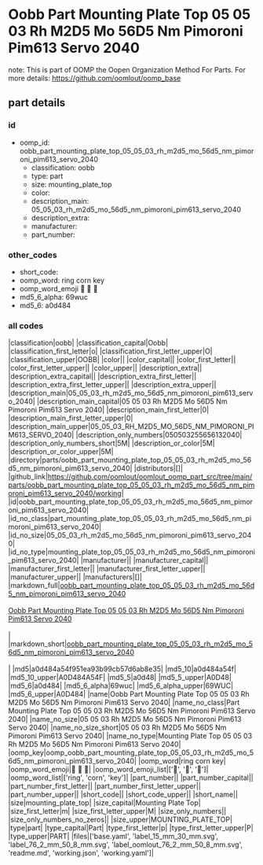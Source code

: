 # Oobb Part Mounting Plate Top 05 05 03 Rh M2D5 Mo 56D5 Nm Pimoroni Pim613 Servo 2040  

note: This is part of OOMP the Oopen Organization Method For Parts. For more details: https://github.com/oomlout/oomp_base

##  part details





### id
* oomp_id: oobb_part_mounting_plate_top_05_05_03_rh_m2d5_mo_56d5_nm_pimoroni_pim613_servo_2040
  * classification: oobb
  * type: part
  * size: mounting_plate_top
  * color: 
  * description_main: 05_05_03_rh_m2d5_mo_56d5_nm_pimoroni_pim613_servo_2040
  * description_extra: 
  * manufacturer: 
  * part_number: 

### other_codes
* short_code: 
* oomp_word: ring corn key
* oomp_word_emoji :ring: :corn: :key:
* md5_6_alpha: 69wuc
* md5_6: a0d484

### all codes 
|classification|oobb|
|classification_capital|Oobb|
|classification_first_letter|o|
|classification_first_letter_upper|O|
|classification_upper|OOBB|
|color||
|color_capital||
|color_first_letter||
|color_first_letter_upper||
|color_upper||
|description_extra||
|description_extra_capital||
|description_extra_first_letter||
|description_extra_first_letter_upper||
|description_extra_upper||
|description_main|05_05_03_rh_m2d5_mo_56d5_nm_pimoroni_pim613_servo_2040|
|description_main_capital|05 05 03 Rh M2D5 Mo 56D5 Nm Pimoroni Pim613 Servo 2040|
|description_main_first_letter|0|
|description_main_first_letter_upper|0|
|description_main_upper|05_05_03_RH_M2D5_MO_56D5_NM_PIMORONI_PIM613_SERVO_2040|
|description_only_numbers|050503255656132040|
|description_only_numbers_short|5M|
|description_or_color|5M|
|description_or_color_upper|5M|
|directory|parts/oobb_part_mounting_plate_top_05_05_03_rh_m2d5_mo_56d5_nm_pimoroni_pim613_servo_2040|
|distributors|[]|
|github_link|https://github.com/oomlout/oomlout_oomp_part_src/tree/main/parts/oobb_part_mounting_plate_top_05_05_03_rh_m2d5_mo_56d5_nm_pimoroni_pim613_servo_2040/working|
|id|oobb_part_mounting_plate_top_05_05_03_rh_m2d5_mo_56d5_nm_pimoroni_pim613_servo_2040|
|id_no_class|part_mounting_plate_top_05_05_03_rh_m2d5_mo_56d5_nm_pimoroni_pim613_servo_2040|
|id_no_size|05_05_03_rh_m2d5_mo_56d5_nm_pimoroni_pim613_servo_2040|
|id_no_type|mounting_plate_top_05_05_03_rh_m2d5_mo_56d5_nm_pimoroni_pim613_servo_2040|
|manufacturer||
|manufacturer_capital||
|manufacturer_first_letter||
|manufacturer_first_letter_upper||
|manufacturer_upper||
|manufacturers|[]|
|markdown_full|[oobb_part_mounting_plate_top_05_05_03_rh_m2d5_mo_56d5_nm_pimoroni_pim613_servo_2040](https://github.com/oomlout/oomlout_oomp_part_src/tree/main/parts/oobb_part_mounting_plate_top_05_05_03_rh_m2d5_mo_56d5_nm_pimoroni_pim613_servo_2040/working)<br>[](https://github.com/oomlout/oomlout_oomp_part_src/tree/main/parts/oobb_part_mounting_plate_top_05_05_03_rh_m2d5_mo_56d5_nm_pimoroni_pim613_servo_2040/working)<br>[Oobb Part Mounting Plate Top 05 05 03 Rh M2D5 Mo 56D5 Nm Pimoroni Pim613 Servo 2040](https://github.com/oomlout/oomlout_oomp_part_src/tree/main/parts/oobb_part_mounting_plate_top_05_05_03_rh_m2d5_mo_56d5_nm_pimoroni_pim613_servo_2040/working)<br><br>|
|markdown_short|[oobb_part_mounting_plate_top_05_05_03_rh_m2d5_mo_56d5_nm_pimoroni_pim613_servo_2040](https://github.com/oomlout/oomlout_oomp_part_src/tree/main/parts/oobb_part_mounting_plate_top_05_05_03_rh_m2d5_mo_56d5_nm_pimoroni_pim613_servo_2040/working)<br><br>|
|md5|a0d484a54f951ea93b99cb57d6ab8e35|
|md5_10|a0d484a54f|
|md5_10_upper|A0D484A54F|
|md5_5|a0d48|
|md5_5_upper|A0D48|
|md5_6|a0d484|
|md5_6_alpha|69wuc|
|md5_6_alpha_upper|69WUC|
|md5_6_upper|A0D484|
|name|Oobb Part Mounting Plate Top 05 05 03 Rh M2D5 Mo 56D5 Nm Pimoroni Pim613 Servo 2040|
|name_no_class|Part Mounting Plate Top 05 05 03 Rh M2D5 Mo 56D5 Nm Pimoroni Pim613 Servo 2040|
|name_no_size|05 05 03 Rh M2D5 Mo 56D5 Nm Pimoroni Pim613 Servo 2040|
|name_no_size_short|05 05 03 Rh M2D5 Mo 56D5 Nm Pimoroni Pim613 Servo 2040|
|name_no_type|Mounting Plate Top 05 05 03 Rh M2D5 Mo 56D5 Nm Pimoroni Pim613 Servo 2040|
|oomp_key|oomp_oobb_part_mounting_plate_top_05_05_03_rh_m2d5_mo_56d5_nm_pimoroni_pim613_servo_2040|
|oomp_word|ring corn key|
|oomp_word_emoji|:ring: :corn: :key:|
|oomp_word_emoji_list|[':ring:', ':corn:', ':key:']|
|oomp_word_list|['ring', 'corn', 'key']|
|part_number||
|part_number_capital||
|part_number_first_letter||
|part_number_first_letter_upper||
|part_number_upper||
|short_code||
|short_code_upper||
|short_name||
|size|mounting_plate_top|
|size_capital|Mounting Plate Top|
|size_first_letter|m|
|size_first_letter_upper|M|
|size_only_numbers||
|size_only_numbers_no_zeros||
|size_upper|MOUNTING_PLATE_TOP|
|type|part|
|type_capital|Part|
|type_first_letter|p|
|type_first_letter_upper|P|
|type_upper|PART|
|files|['base.yaml', 'label_15_mm_30_mm.svg', 'label_76_2_mm_50_8_mm.svg', 'label_oomlout_76_2_mm_50_8_mm.svg', 'readme.md', 'working.json', 'working.yaml']|
